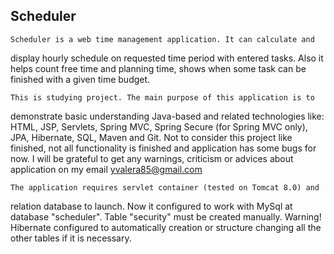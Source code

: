 Scheduler
---------

	Scheduler is a web time management application. It can calculate and 
display hourly schedule on requested time period with entered tasks. Also
it helps count free time and planning time, shows when some task can be
finished with a given time budget.

	This is studying project. The main purpose of this application is to 
demonstrate basic understanding Java-based and related technologies like: 
HTML, JSP, Servlets, Spring MVC, Spring Secure (for Spring MVC only), JPA, 
Hibernate, SQL, Maven and Git. Not to consider this project like finished,
not all functionality is finished and application has some bugs for now.
I will be grateful to get any warnings, criticism or advices about 
application on my email yvalera85@gmail.com

	The application requires servlet container (tested on Tomcat 8.0) and 
relation database to launch. Now it configured to work with MySql at 
database "scheduler". Table "security" must be created manually. Warning!
Hibernate configured to automatically creation or structure changing all 
the other tables if it is necessary.